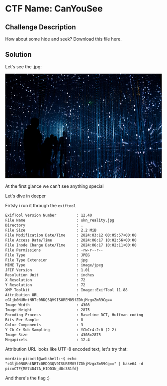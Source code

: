# CTF Name: CanYouSee

## Challenge Description

How about some hide and seek? Download this file here. 

## Solution

Let's see the .jpg:

![ukn_reality.jpg](/picoCTF/CanYouSee/resources/ukn_reality.jpg)

At the first glance we can't see anything special

Let's dive in deeper

Firtsly i run it through the `exiftool`

```
ExifTool Version Number         : 12.40
File Name                       : ukn_reality.jpg
Directory                       : .
File Size                       : 2.2 MiB
File Modification Date/Time     : 2024:03:12 00:05:57+00:00
File Access Date/Time           : 2024:06:17 10:02:56+00:00
File Inode Change Date/Time     : 2024:06:17 10:02:11+00:00
File Permissions                : -rw-r--r--
File Type                       : JPEG
File Type Extension             : jpg
MIME Type                       : image/jpeg
JFIF Version                    : 1.01
Resolution Unit                 : inches
X Resolution                    : 72
Y Resolution                    : 72
XMP Toolkit                     : Image::ExifTool 11.88
Attribution URL                 : cGljb0NURntNRTc0RDQ3QV9ISUREM05fZDhjMzgxZmR9Cg==
Image Width                     : 4308
Image Height                    : 2875
Encoding Process                : Baseline DCT, Huffman coding
Bits Per Sample                 : 8
Color Components                : 3
Y Cb Cr Sub Sampling            : YCbCr4:2:0 (2 2)
Image Size                      : 4308x2875
Megapixels                      : 12.4

```

Attribution URL looks like UTF-8 encoded text, let's try that:
```
mordzio-picoctf@webshell:~$ echo "cGljb0NURntNRTc0RDQ3QV9ISUREM05fZDhjMzgxZmR9Cg==" | base64 -d
picoCTF{ME74D47A_HIDD3N_d8c381fd}
```

And there's the flag :)